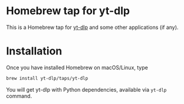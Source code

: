 # Homebrew tap for yt-dlp

This is a Homebrew tap for [yt-dlp](https://github.com/yt-dlp/yt-dlp) and some other applications (if any).

# Installation
Once you have installed Homebrew on macOS/Linux, type

```bash
brew install yt-dlp/taps/yt-dlp
```

You will get yt-dlp with Python dependencies, available via `yt-dlp` command.
